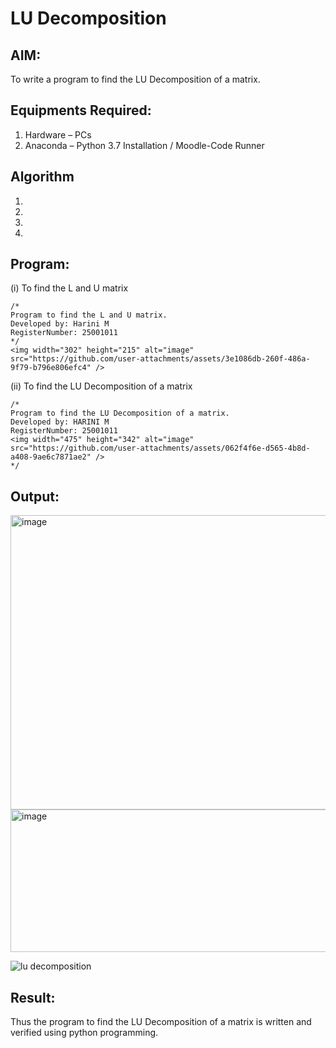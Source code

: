 # LU Decomposition 

## AIM:
To write a program to find the LU Decomposition of a matrix.

## Equipments Required:
1. Hardware – PCs
2. Anaconda – Python 3.7 Installation / Moodle-Code Runner

## Algorithm
1. 
2. 
3. 
4. 

## Program:
(i) To find the L and U matrix
```
/*
Program to find the L and U matrix.
Developed by: Harini M
RegisterNumber: 25001011
*/
<img width="302" height="215" alt="image" src="https://github.com/user-attachments/assets/3e1086db-260f-486a-9f79-b796e806efc4" />      

```
(ii) To find the LU Decomposition of a matrix
```
/*
Program to find the LU Decomposition of a matrix.
Developed by: HARINI M
RegisterNumber: 25001011
<img width="475" height="342" alt="image" src="https://github.com/user-attachments/assets/062f4f6e-d565-4b8d-a408-9ae6c7871ae2" />
*/
```

## Output:
<img width="1215" height="471" alt="image" src="https://github.com/user-attachments/assets/8215ff81-ef67-49b3-87fe-6f6a441f6d31" />
<img width="1147" height="228" alt="image" src="https://github.com/user-attachments/assets/493ad2b1-fc16-440e-95fa-913bd309236e" />


![lu decomposition]()


## Result:
Thus the program to find the LU Decomposition of a matrix is written and verified using python programming.

